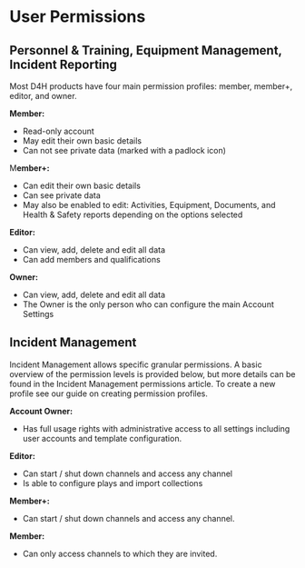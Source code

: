 # User Permissions

## Personnel & Training, Equipment Management, Incident Reporting

Most D4H products have four main permission profiles: member, member+, editor, and owner. 

**Member:**

* Read-only account
* May edit their own basic details
* Can not see private data \(marked with a  padlock icon\) 

M**ember+:**

* Can edit their own basic details
* Can see private data
* May also be enabled to edit: Activities, Equipment, Documents, and Health & Safety reports depending on the options selected 

**Editor:**

* Can view, add, delete and edit all data
* Can add members and qualifications 

**Owner:**

* Can view, add, delete and edit all data
* The Owner is the only person who can configure the main Account Settings 



## Incident Management

Incident Management allows specific granular permissions. A basic overview of the permission levels is provided below, but more details can be found in the Incident Management permissions article. To create a new profile see our guide on creating permission profiles.

**Account Owner:** 

* Has full usage rights with administrative access to all settings including user accounts and template configuration. 

**Editor:** 

* Can start / shut down channels and access any channel
* Is able to configure plays and import collections 

**Member+:** 

* Can start / shut down channels and access any channel.

  
**Member:** 

* Can only access channels to which they are invited.

